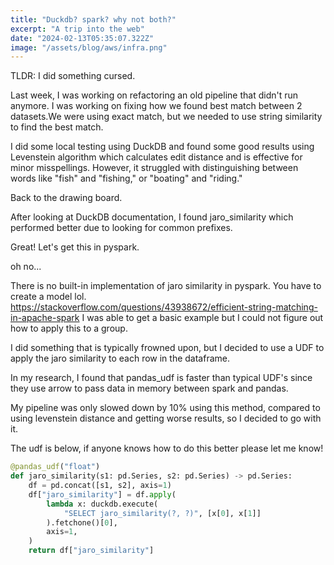 ```yaml
---
title: "Duckdb? spark? why not both?"
excerpt: "A trip into the web"
date: "2024-02-13T05:35:07.322Z"
image: "/assets/blog/aws/infra.png"
---
```


TLDR: I did something cursed.

Last week, I was working on refactoring an old pipeline that didn't run anymore. I was working on fixing how we found best match between 2 datasets.We were using exact match, but we needed to use string similarity to find the best match.

I did some local testing using DuckDB and found some good results using Levenstein algorithm which calculates edit distance and is effective for minor misspellings. However, it struggled with distinguishing between words like "fish" and "fishing," or "boating" and "riding."

Back to the drawing board.

After looking at DuckDB documentation, I found jaro_similarity which performed better due to looking for common prefixes.

Great! Let's get this in pyspark.

oh no...

There is no built-in implementation of jaro similarity in pyspark.
You have to create a model lol.
https://stackoverflow.com/questions/43938672/efficient-string-matching-in-apache-spark
I was able to get a basic example but I could not figure out how to apply this to a group.

I did something that is typically frowned upon, but I decided to use a UDF to apply the jaro similarity to each row in the dataframe.

In my research, I found that pandas_udf is faster than typical UDF's since they use arrow to pass data in memory between spark and pandas.

My pipeline was only slowed down by 10% using this method, compared to using levenstein distance and getting worse results, so I decided to go with it.

The udf is below, if anyone knows how to do this better please let me know!

```python
@pandas_udf("float")
def jaro_similarity(s1: pd.Series, s2: pd.Series) -> pd.Series:
    df = pd.concat([s1, s2], axis=1)
    df["jaro_similarity"] = df.apply(
        lambda x: duckdb.execute(
            "SELECT jaro_similarity(?, ?)", [x[0], x[1]]
        ).fetchone()[0],
        axis=1,
    )
    return df["jaro_similarity"]
```
